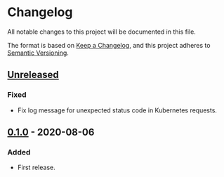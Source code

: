 # Changelog

All notable changes to this project will be documented in this file.

The format is based on [Keep a Changelog](https://keepachangelog.com/en/1.0.0/),
and this project adheres to [Semantic Versioning](https://semver.org/spec/v2.0.0.html).

## [Unreleased]

### Fixed

- Fix log message for unexpected status code in Kubernetes requests.

## [0.1.0] - 2020-08-06

### Added

- First release.

[Unreleased]: https://github.com/giantswarm/k8s-jwt-to-vault-token/compare/v0.1.0...HEAD
[0.1.0]: https://github.com/giantswarm/k8s-jwt-to-vault-token/releases/tag/v0.1.0
